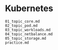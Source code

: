 # Kubernetes
```{toctree}
01_topic_core.md
02_topic_pod.md
03_topic_workloads.md
04_topic_netbalance.md
05_topic_storage.md
practice.md
```
